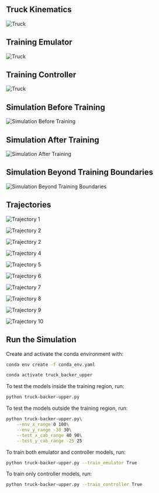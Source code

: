 ## Truck Kinematics 

![Truck](figures/truck-kinematics.png)

## Training Emulator 

![Truck](figures/emulator-training.png)

## Training Controller

![Truck](figures/controller-training.png)

## Simulation Before Training 

![Simulation Before Training](gifs/lesson-0-2025-06-04_01-56AM.gif)

## Simulation After Training

![Simulation After Training](gifs/lesson-10-2025-06-04_01-57AM.gif)

## Simulation Beyond Training Boundaries

![Simulation Beyond Training Boundaries](gifs/lesson-10-2025-06-04_02-09AM.gif)

## Trajectories

![Trajectory 1](trajectories/lesson-10-2025-06-04_02-09AM/trajectory-1.png)

![Trajectory 2](trajectories/lesson-10-2025-06-04_02-09AM/trajectory-2.png)

![Trajectory 2](trajectories/lesson-10-2025-06-04_02-09AM/trajectory-3.png)

![Trajectory 4](trajectories/lesson-10-2025-06-04_02-09AM/trajectory-4.png)

![Trajectory 5](trajectories/lesson-10-2025-06-04_02-09AM/trajectory-5.png)

![Trajectory 6](trajectories/lesson-10-2025-06-04_02-09AM/trajectory-6.png)

![Trajectory 7](trajectories/lesson-10-2025-06-04_02-09AM/trajectory-7.png)

![Trajectory 8](trajectories/lesson-10-2025-06-04_02-09AM/trajectory-8.png)

![Trajectory 9](trajectories/lesson-10-2025-06-04_02-09AM/trajectory-9.png)

![Trajectory 10](trajectories/lesson-10-2025-06-04_02-09AM/trajectory-10.png)

## Run the Simulation

Create and activate the conda environment with:

```bash
conda env create -f conda_env.yaml
```

```bash
conda activate truck_backer_upper
```

To test the models inside the training region, run:

```bash
python truck-backer-upper.py
```
To test the models outside the training region, run:

```bash
python truck-backer-upper.py\
    --env_x_range 0 100\
    --env_y_range -30 30\
    --test_x_cab_range 40 90\
    --test_y_cab_range -25 25
```

To train both emulator and controller models, run:

```bash
python truck-backer-upper.py --train_emulator True 
```

To train only controller models, run:

```bash
python truck-backer-upper.py --train_controller True 
```
